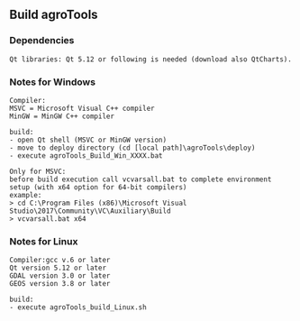     
##	Build agroTools
 
 
###	Dependencies

	Qt libraries: Qt 5.12 or following is needed (download also QtCharts).
 
 
###	Notes for Windows
 
	Compiler:
	MSVC = Microsoft Visual C++ compiler
	MinGW = MinGW C++ compiler
 
	build:
	- open Qt shell (MSVC or MinGW version)
	- move to deploy directory (cd [local path]\agroTools\deploy)
	- execute agroTools_Build_Win_XXXX.bat 
	
	Only for MSVC:
	before build execution call vcvarsall.bat to complete environment setup (with x64 option for 64-bit compilers)
	example: 
	> cd C:\Program Files (x86)\Microsoft Visual Studio\2017\Community\VC\Auxiliary\Build
	> vcvarsall.bat x64
 

###	Notes for Linux

	Compiler:gcc v.6 or later
	Qt version 5.12 or later
	GDAL version 3.0 or later
	GEOS version 3.8 or later
        
	build:
	- execute agroTools_build_Linux.sh

